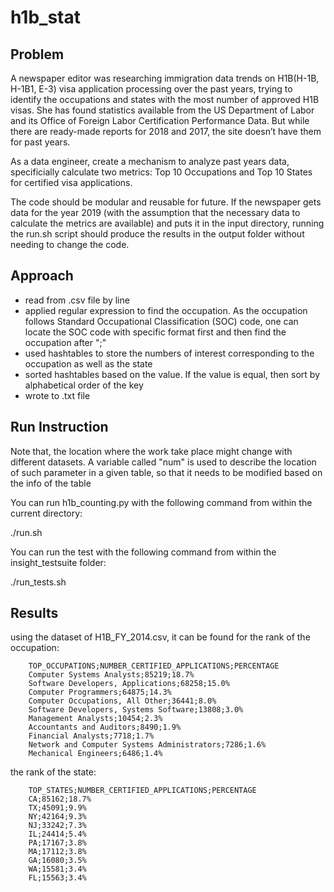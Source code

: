 # h1b_stat
## Problem
A newspaper editor was researching immigration data trends on H1B(H-1B, H-1B1, E-3) visa application processing over the past years, trying to identify the occupations and states with the most number of approved H1B visas. She has found statistics available from the US Department of Labor and its Office of Foreign Labor Certification Performance Data. But while there are ready-made reports for 2018 and 2017, the site doesn’t have them for past years.

As a data engineer, create a mechanism to analyze past years data, specificially calculate two metrics: Top 10 Occupations and Top 10 States for certified visa applications.

The code should be modular and reusable for future. If the newspaper gets data for the year 2019 (with the assumption that the necessary data to calculate the metrics are available) and puts it in the input directory, running the run.sh script should produce the results in the output folder without needing to change the code.

## Approach
* read from .csv file by line
* applied regular expression to find the occupation. As the occupation follows Standard Occupational Classification (SOC) code, one can locate the SOC code with specific format first and then find the occupation after ";"
* used hashtables to store the numbers of interest corresponding to the occupation as well as the state
* sorted hashtables based on the value. If the value is equal, then sort by alphabetical order of the key
* wrote to .txt file

## Run Instruction
Note that, the location where the work take place might change with different datasets. A variable called "num" is used to describe the location of such parameter in a given table, so that it needs to be modified based on the info of the table 

You can run h1b_counting.py with the following command from within the current directory:

./run.sh 


You can run the test with the following command from within the insight_testsuite folder:

./run_tests.sh 


## Results
using the dataset of H1B_FY_2014.csv, it can be found for the rank of the occupation:

        TOP_OCCUPATIONS;NUMBER_CERTIFIED_APPLICATIONS;PERCENTAGE
        Computer Systems Analysts;85219;18.7%
        Software Developers, Applications;68258;15.0%
        Computer Programmers;64875;14.3%
        Computer Occupations, All Other;36441;8.0%
        Software Developers, Systems Software;13808;3.0%
        Management Analysts;10454;2.3%
        Accountants and Auditors;8490;1.9%
        Financial Analysts;7718;1.7%
        Network and Computer Systems Administrators;7286;1.6%
        Mechanical Engineers;6486;1.4%


the rank of the state:

        TOP_STATES;NUMBER_CERTIFIED_APPLICATIONS;PERCENTAGE
        CA;85162;18.7%
        TX;45091;9.9%
        NY;42164;9.3%
        NJ;33242;7.3%
        IL;24414;5.4%
        PA;17167;3.8%
        MA;17112;3.8%
        GA;16080;3.5%
        WA;15581;3.4%
        FL;15563;3.4%




